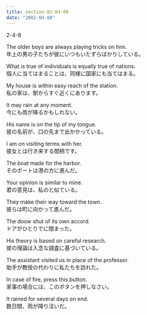 ```yaml
---
title: section-02-04-08
date: "2002-04-08"
---
```


2-4-8

<!-- end -->

The older boys are always playing tricks on him.  
年上の男の子たちが彼にいつもいたずらばかりしている。  

What is true of individuals is equally true of nations.  
個人に当てはまることは、同様に国家にも当てはまる。  

My house is within easy reach of the station.  
私の家は、駅からすぐ近くにあります。  

It may rain at any moment.  
今にも雨が降るかもしれない。  

His name is on the tip of my tongue.  
彼の名前が、口の先まで出かかっている。  

I am on visiting terms with her.  
彼女とは行き来する間柄です。  

The boat made for the harbor.  
そのボートは港の方に進んだ。  

Your opinion is similar to mine.  
君の意見は、私のと似ている。  

They make their way toward the town.  
彼らは町に向かって進んだ。  

The doow shut of its own accord.  
ドアがひとりでに閉まった。  

His theory is based on careful research.  
彼の理論は入念な調査に基づいている。  

The assistant visited us in place of the professor.  
助手が教授の代わりに私たちを訪れた。  

In case of fire, press this button.  
家事の場合には、このボタンを押しなさい。  

It rained for several days on end.  
数日間、雨が降り注いだ。  

